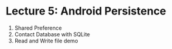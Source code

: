 # Lecture 5: Android Persistence

1. Shared Preference
2. Contact Database with SQLite
3. Read and Write file demo
